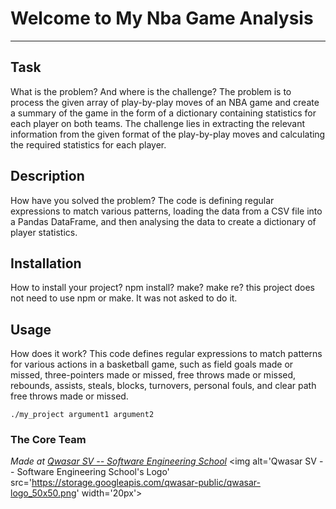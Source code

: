 # Welcome to My Nba Game Analysis
***

## Task
What is the problem? And where is the challenge?
The problem is to process the given array of play-by-play moves of an NBA game and create a summary of the game in the form of a dictionary containing statistics for each player on both teams. The challenge lies in extracting the relevant information from the given format of the play-by-play moves and calculating the required statistics for each player.

## Description
How have you solved the problem?
The code is defining regular expressions to match various patterns, loading the data from a CSV file into a Pandas DataFrame, and then analysing the data to create a dictionary of player statistics.

## Installation
How to install your project? npm install? make? make re?
this project does not need to use npm or make. It was not asked to do it.

## Usage
How does it work?
This code defines regular expressions to match patterns for various actions in a basketball game, such as field goals made or missed, three-pointers made or missed, free throws made or missed, rebounds, assists, steals, blocks, turnovers, personal fouls, and clear path free throws made or missed.
```
./my_project argument1 argument2
```

### The Core Team


<span><i>Made at <a href='https://qwasar.io'>Qwasar SV -- Software Engineering School</a></i></span>
<span><img alt='Qwasar SV -- Software Engineering School's Logo' src='https://storage.googleapis.com/qwasar-public/qwasar-logo_50x50.png' width='20px'></span>
